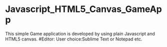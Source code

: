 # Javascript_HTML5_Canvas_GameApp

This simple Game application is developed by using plain Javascript and HTML5 canvas.
#Editor: User choice:Sublime Text or Notepad etc.
